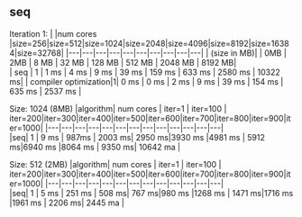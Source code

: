 ## seq



<!--
Iteration: 1
|algorithm |num cores |size=1000|size=6000|size=11000|size=16000|size=21000|size=26000|
|---|---|---|---|---|---|---|---|
|  seq | 1  |  9ms |328ms |1171ms  | 2457ms  |4257ms|6466ms|
| seq_optimized |1   |   |   |   |
| omp  | 1  |   |   |   |
| mpi|||||)-->


Iteration 1:
| |num cores            |size=256|size=512|size=1024|size=2048|size=4096|size=8192|size=16384|size=32768|
|---|---|---|---|---|---|---|---|---|---|
| (size in MB)|         | 0MB     | 2MB   | 8 MB    | 32 MB   |  128 MB | 512 MB  | 2048 MB  | 8192 MB|      
|  seq     | 1        | 1 ms     | 4 ms   | 9 ms    | 39 ms   |  159 ms | 633 ms  | 2580 ms  | 10322 ms|
| compiler optimization|1| 0 ms  | 0 ms   | 2 ms    | 9 ms    |   39 ms |  154 ms | 635 ms   | 2537 ms |

Size: 1024 (8MB)
|algorithm| num cores | iter=1 | iter=100 | iter=200|iter=300|iter=400|iter=500|iter=600|iter=700|iter=800|iter=900|iter=1000|
|---|---|---|---|---|---|---|---|---|---|---|---|---|   
|seq| 1 |             9 ms     | 987ms    | 2003 ms| 2950 ms|3930 ms |4981 ms | 5912 ms|6940 ms |8064 ms | 9350 ms| 10642 ma |

Size: 512 (2MB)
|algorithm| num cores | iter=1 | iter=100 | iter=200|iter=300|iter=400|iter=500|iter=600|iter=700|iter=800|iter=900|iter=1000|
|---|---|---|---|---|---|---|---|---|---|---|---|---|   
|seq| 1 |               5 ms     | 251 ms    | 508 ms| 767 ms|980 ms |1268 ms | 1471 ms|1716 ms |1961 ms | 2206 ms| 2445 ma |
